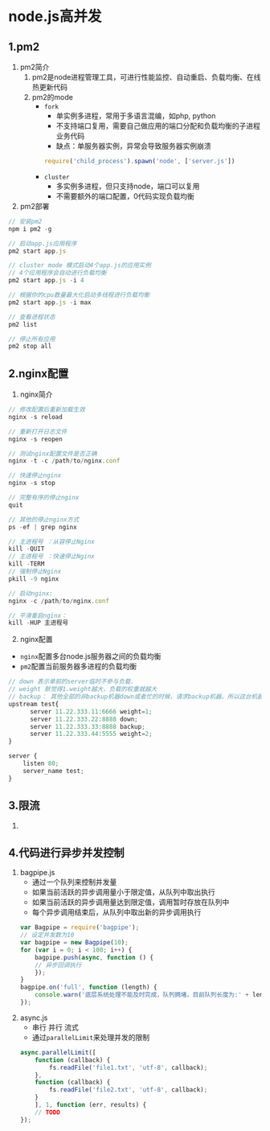# node.js高并发
## 1.pm2
1. pm2简介
    1. pm2是node进程管理工具，可进行性能监控、自动重启、负载均衡、在线热更新代码
    2. pm2的mode
        * `fork`
            * 单实例多进程，常用于多语言混编，如php, python
            * 不支持端口复用，需要自己做应用的端口分配和负载均衡的子进程业务代码
            * 缺点：单服务器实例，异常会导致服务器实例崩溃
            ```js
            require('child_process').spawn('node', ['server.js'])
            ```
        * `cluster`
            * 多实例多进程，但只支持node，端口可以复用
            * 不需要额外的端口配置，0代码实现负载均衡
2. pm2部署
```js
// 安装pm2
npm i pm2 -g

// 启动app.js应用程序
pm2 start app.js

// cluster mode 模式启动4个app.js的应用实例
// 4个应用程序会自动进行负载均衡
pm2 start app.js -i 4

// 根据你的cpu数量最大化启动多线程进行负载均衡
pm2 start app.js -i max

// 查看进程状态
pm2 list

// 停止所有应用
pm2 stop all
```
## 2.nginx配置
1. nginx简介
```js
// 修改配置后重新加载生效
nginx -s reload

// 重新打开日志文件
nginx -s reopen

// 测试nginx配置文件是否正确
nginx -t -c /path/to/nginx.conf

// 快速停止nginx
nginx -s stop

// 完整有序的停止nginx
quit

// 其他的停止nginx方式
ps -ef | grep nginx

// 主进程号 ：从容停止Nginx
kill -QUIT
// 主进程号 ：快速停止Nginx
kill -TERM
// 强制停止Nginx
pkill -9 nginx

// 启动nginx:
nginx -c /path/to/nginx.conf

// 平滑重启nginx：
kill -HUP 主进程号
```
2. nginx配置
* `nginx`配置多台node.js服务器之间的负载均衡
* `pm2`配置当前服务器多进程的负载均衡
```js
// down 表示单前的server临时不參与负载.
// weight 默觉得1.weight越大，负载的权重就越大
// backup： 其他全部的非backup机器down或者忙的时候，请求backup机器。所以这台机器压力会最轻
upstream test{ 
      server 11.22.333.11:6666 weight=1; 
      server 11.22.333.22:8888 down; 
      server 11.22.333.33:8888 backup;
      server 11.22.333.44:5555 weight=2; 
}

server { 
    listen 80;
    server_name test;
}
```
## 3.限流
1. 
## 4.代码进行异步并发控制
1. bagpipe.js
    * 通过一个队列来控制并发量
    * 如果当前活跃的异步调用量小于限定值，从队列中取出执行
    * 如果当前活跃的异步调用量达到限定值，调用暂时存放在队列中
    * 每个异步调用结束后，从队列中取出新的异步调用执行
    ```js
    var Bagpipe = require('bagpipe');
    // 设定并发数为10
    var bagpipe = new Bagpipe(10);
    for (var i = 0; i < 100; i++) {
        bagpipe.push(async, function () {
        // 异步回调执行
        });
    }
    bagpipe.on('full', function (length) {
        console.warn('底层系统处理不能及时完成，队列拥堵，目前队列长度为:' + length);
    }); 
    ``` 
2. async.js
    * 串行 并行 流式
    * 通过`parallelLimit`来处理并发的限制
    ```js
    async.parallelLimit([
        function (callback) {
            fs.readFile('file1.txt', 'utf-8', callback);
        },
        function (callback) {
            fs.readFile('file2.txt', 'utf-8', callback);
        }
        ], 1, function (err, results) {
        // TODO
    }); 
    ```